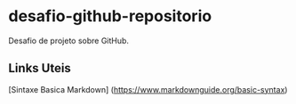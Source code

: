 # desafio-github-repositorio
Desafio de projeto sobre GitHub.

## Links Uteis
[Sintaxe Basica Markdown] (https://www.markdownguide.org/basic-syntax)
